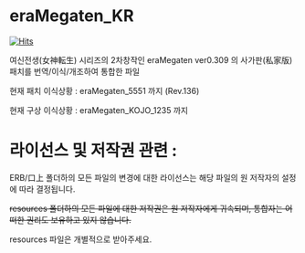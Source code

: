 # eraMegaten_KR

[![Hits](https://hits.seeyoufarm.com/api/count/incr/badge.svg?url=https%3A%2F%2Fgithub.com%2Fcobaltmist%2FeraMegaten_KR&count_bg=%2379C83D&title_bg=%23555555&icon=&icon_color=%23E7E7E7&title=hits&edge_flat=false)](https://hits.seeyoufarm.com)


여신전생(女神転生) 시리즈의 2차창작인 eraMegaten ver0.309 의 사가판(私家版) 패치를 번역/이식/개조하여 통합한 파일

현재 패치 이식상황 : eraMegaten_5551 까지 (Rev.136)

현재 구상 이식상황 : eraMegaten_KOJO_1235 까지


# 라이선스 및 저작권 관련 :

ERB/口上 폴더하의 모든 파일의 변경에 대한 라이선스는 해당 파일의 원 저작자의 설정에 따라 결정됩니다.

~~resources 폴더하의 모든 파일에 대한 저작권은 원 저작자에게 귀속되며, 통합자는 어떠한 권리도 보유하고 있지 않습니다.~~

resources 파일은 개별적으로 받아주세요.
